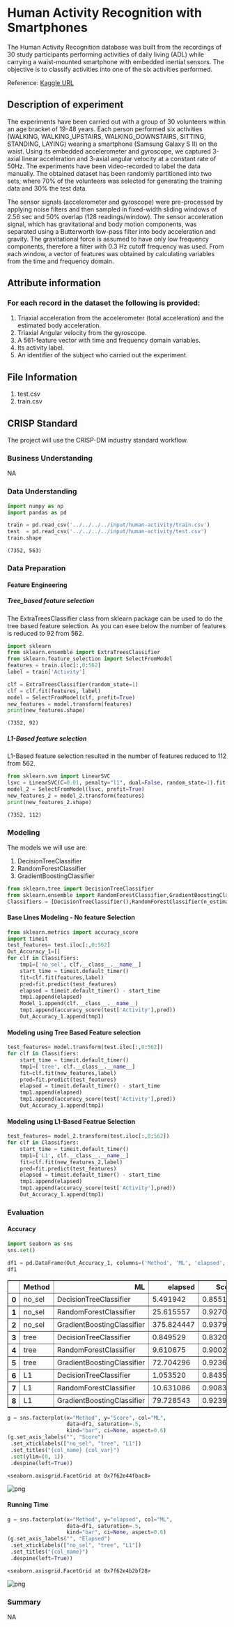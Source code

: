 
# Human Activity Recognition with Smartphones

The Human Activity Recognition database was built from the recordings of 30 study participants performing activities of daily living (ADL) while carrying a waist-mounted smartphone with embedded inertial sensors. The objective is to classify activities into one of the six activities performed.

Reference: [Kaggle URL](https://www.kaggle.com/uciml/human-activity-recognition-with-smartphones)

## Description of experiment
The experiments have been carried out with a group of 30 volunteers within an age bracket of 19-48 years. Each person performed six activities (WALKING, WALKING_UPSTAIRS, WALKING_DOWNSTAIRS, SITTING, STANDING, LAYING) wearing a smartphone (Samsung Galaxy S II) on the waist. Using its embedded accelerometer and gyroscope, we captured 3-axial linear acceleration and 3-axial angular velocity at a constant rate of 50Hz. The experiments have been video-recorded to label the data manually. The obtained dataset has been randomly partitioned into two sets, where 70% of the volunteers was selected for generating the training data and 30% the test data.

The sensor signals (accelerometer and gyroscope) were pre-processed by applying noise filters and then sampled in fixed-width sliding windows of 2.56 sec and 50% overlap (128 readings/window). The sensor acceleration signal, which has gravitational and body motion components, was separated using a Butterworth low-pass filter into body acceleration and gravity. The gravitational force is assumed to have only low frequency components, therefore a filter with 0.3 Hz cutoff frequency was used. From each window, a vector of features was obtained by calculating variables from the time and frequency domain.

## Attribute information

### For each record in the dataset the following is provided:

1. Triaxial acceleration from the accelerometer (total acceleration) and the estimated body acceleration.
2. Triaxial Angular velocity from the gyroscope.
3. A 561-feature vector with time and frequency domain variables.
4. Its activity label.
5. An identifier of the subject who carried out the experiment.

## File Information
1. test.csv
2. train.csv

## CRISP Standard
The project will use the CRISP-DM industry standard workflow.

### Business Understanding
NA

### Data Understanding


```python
import numpy as np
import pandas as pd

train = pd.read_csv('../../../../input/human-activity/train.csv')
test  = pd.read_csv('../../../../input/human-activity/test.csv')
train.shape
```




    (7352, 563)



### Data Preparation

#### **Feature Engineering**

##### Tree_based feature selection

The ExtraTreesClassifier class from sklearn package can be used to do the tree based feature selection. As you can esee below the number of features is reduced to 92 from 562.


```python
import sklearn
from sklearn.ensemble import ExtraTreesClassifier
from sklearn.feature_selection import SelectFromModel
features = train.iloc[:,0:562]
label = train['Activity']
```


```python
clf = ExtraTreesClassifier(random_state=1)
clf = clf.fit(features, label)
model = SelectFromModel(clf, prefit=True)
new_features = model.transform(features)
print(new_features.shape)
```

    (7352, 92)


##### L1-Based feature selection
L1-Based feature selection resulted in the number of features reduced to 112 from 562.


```python
from sklearn.svm import LinearSVC
lsvc = LinearSVC(C=0.01, penalty="l1", dual=False, random_state=1).fit(features, label)
model_2 = SelectFromModel(lsvc, prefit=True)
new_features_2 = model_2.transform(features)
print(new_features_2.shape)
```

    (7352, 112)


### Modeling
The models we will use are:

1. DecisionTreeClassifier
2. RandomForestClassifier
3. GradientBoostingClassifier


```python
from sklearn.tree import DecisionTreeClassifier
from sklearn.ensemble import RandomForestClassifier,GradientBoostingClassifier
Classifiers = [DecisionTreeClassifier(),RandomForestClassifier(n_estimators=200),GradientBoostingClassifier(n_estimators=200)]
```

#### Base Lines Modeling - No feature Selection


```python
from sklearn.metrics import accuracy_score
import timeit
test_features= test.iloc[:,0:562]
Out_Accuracy_1=[]
for clf in Classifiers:
    tmp1=['no_sel', clf.__class__.__name__]
    start_time = timeit.default_timer()
    fit=clf.fit(features,label)
    pred=fit.predict(test_features)
    elapsed = timeit.default_timer() - start_time
    tmp1.append(elapsed)
    Model_1.append(clf.__class__.__name__)
    tmp1.append(accuracy_score(test['Activity'],pred))
    Out_Accuracy_1.append(tmp1)
```

#### Modeling using Tree Based Feature selection


```python
test_features= model.transform(test.iloc[:,0:562])
for clf in Classifiers:
    start_time = timeit.default_timer()
    tmp1=['tree', clf.__class__.__name__]
    fit=clf.fit(new_features,label)
    pred=fit.predict(test_features)
    elapsed = timeit.default_timer() - start_time
    tmp1.append(elapsed)
    tmp1.append(accuracy_score(test['Activity'],pred))
    Out_Accuracy_1.append(tmp1)
```

#### Modeling using L1-Based Featrue Selection


```python
test_features= model_2.transform(test.iloc[:,0:562])
for clf in Classifiers:
    start_time = timeit.default_timer()
    tmp1=['L1', clf.__class__.__name__]
    fit=clf.fit(new_features_2,label)
    pred=fit.predict(test_features)
    elapsed = timeit.default_timer() - start_time
    tmp1.append(elapsed)
    tmp1.append(accuracy_score(test['Activity'],pred))
    Out_Accuracy_1.append(tmp1)
```

### Evaluation

#### Accuracy


```python
import seaborn as sns
sns.set()
```


```python
df1 = pd.DataFrame(Out_Accuracy_1, columns=('Method', 'ML', 'elapsed', 'Score'))
df1
```




<div>
<table border="1" class="dataframe">
  <thead>
    <tr style="text-align: right;">
      <th></th>
      <th>Method</th>
      <th>ML</th>
      <th>elapsed</th>
      <th>Score</th>
    </tr>
  </thead>
  <tbody>
    <tr>
      <th>0</th>
      <td>no_sel</td>
      <td>DecisionTreeClassifier</td>
      <td>5.491942</td>
      <td>0.855107</td>
    </tr>
    <tr>
      <th>1</th>
      <td>no_sel</td>
      <td>RandomForestClassifier</td>
      <td>25.615557</td>
      <td>0.927044</td>
    </tr>
    <tr>
      <th>2</th>
      <td>no_sel</td>
      <td>GradientBoostingClassifier</td>
      <td>375.824447</td>
      <td>0.937903</td>
    </tr>
    <tr>
      <th>3</th>
      <td>tree</td>
      <td>DecisionTreeClassifier</td>
      <td>0.849529</td>
      <td>0.832033</td>
    </tr>
    <tr>
      <th>4</th>
      <td>tree</td>
      <td>RandomForestClassifier</td>
      <td>9.610675</td>
      <td>0.900238</td>
    </tr>
    <tr>
      <th>5</th>
      <td>tree</td>
      <td>GradientBoostingClassifier</td>
      <td>72.704296</td>
      <td>0.923651</td>
    </tr>
    <tr>
      <th>6</th>
      <td>L1</td>
      <td>DecisionTreeClassifier</td>
      <td>1.053520</td>
      <td>0.843570</td>
    </tr>
    <tr>
      <th>7</th>
      <td>L1</td>
      <td>RandomForestClassifier</td>
      <td>10.631086</td>
      <td>0.908381</td>
    </tr>
    <tr>
      <th>8</th>
      <td>L1</td>
      <td>GradientBoostingClassifier</td>
      <td>79.728543</td>
      <td>0.923990</td>
    </tr>
  </tbody>
</table>
</div>




```python
g = sns.factorplot(x="Method", y="Score", col="ML",
                   data=df1, saturation=.5,
                   kind="bar", ci=None, aspect=0.6)
(g.set_axis_labels("", "Score")
 .set_xticklabels(["no_sel", "tree", "L1"])
 .set_titles("{col_name} {col_var}")
 .set(ylim=(0, 1))
 .despine(left=True))  
```




    <seaborn.axisgrid.FacetGrid at 0x7f62e44fbac8>




![png](2016-12-28-human-activity-recognition-with-smartphones_files/2016-12-28-human-activity-recognition-with-smartphones_20_1.png)


#### Running Time


```python
g = sns.factorplot(x="Method", y="elapsed", col="ML",
                   data=df1, saturation=.5,
                   kind="bar", ci=None, aspect=0.6)
(g.set_axis_labels("", "Elapsed")
 .set_xticklabels(["no_sel", "tree", "L1"])
 .set_titles("{col_name}")
 .despine(left=True))  
```




    <seaborn.axisgrid.FacetGrid at 0x7f62e4b2bf28>




![png](2016-12-28-human-activity-recognition-with-smartphones_files/2016-12-28-human-activity-recognition-with-smartphones_22_1.png)


### Summary

NA
